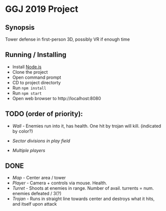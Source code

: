 # GGJ 2019 Project

## Synopsis

Tower defense in first-person 3D, possibly VR if enough time

## Running / Installing

- Install [Node.js](nodejs.org)
- Clone the project
- Open command prompt
- CD to project directorty
- Run `npm install`
- Run `npm start`
- Open web browser to http://localhost:8080

## TODO (order of priority):

- *Wall* - Enemies run into it, has health. One hit by trojan will kill. (indicated by color?)


- *Sector divisions in play field*










- *Multiple players*


## DONE

- *Map* - Center area / tower
- *Player* - Camera + controls via mouse. Health.
- *Turret* - Shoots at enemies in range. Number of avail. turrents = num. enemies defeated / 3(?)
- *Trojan* - Runs in straight line towards center and destroys what it hits, and itself upon attack
